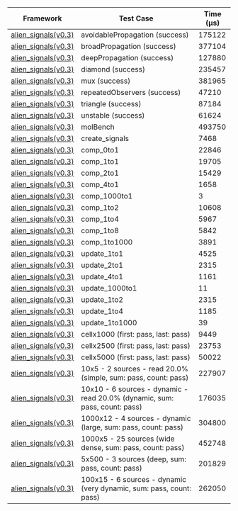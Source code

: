 | Framework | Test Case | Time (μs) |
| --- | --- | --- |
| [alien_signals(v0.3)](https://github.com/medz/alien-signals-dart) | avoidablePropagation (success) | 175122 |
| [alien_signals(v0.3)](https://github.com/medz/alien-signals-dart) | broadPropagation (success) | 377104 |
| [alien_signals(v0.3)](https://github.com/medz/alien-signals-dart) | deepPropagation (success) | 127880 |
| [alien_signals(v0.3)](https://github.com/medz/alien-signals-dart) | diamond (success) | 235457 |
| [alien_signals(v0.3)](https://github.com/medz/alien-signals-dart) | mux (success) | 381965 |
| [alien_signals(v0.3)](https://github.com/medz/alien-signals-dart) | repeatedObservers (success) | 47210 |
| [alien_signals(v0.3)](https://github.com/medz/alien-signals-dart) | triangle (success) | 87184 |
| [alien_signals(v0.3)](https://github.com/medz/alien-signals-dart) | unstable (success) | 61624 |
| [alien_signals(v0.3)](https://github.com/medz/alien-signals-dart) | molBench | 493750 |
| [alien_signals(v0.3)](https://github.com/medz/alien-signals-dart) | create_signals | 7468 |
| [alien_signals(v0.3)](https://github.com/medz/alien-signals-dart) | comp_0to1 | 22846 |
| [alien_signals(v0.3)](https://github.com/medz/alien-signals-dart) | comp_1to1 | 19705 |
| [alien_signals(v0.3)](https://github.com/medz/alien-signals-dart) | comp_2to1 | 15429 |
| [alien_signals(v0.3)](https://github.com/medz/alien-signals-dart) | comp_4to1 | 1658 |
| [alien_signals(v0.3)](https://github.com/medz/alien-signals-dart) | comp_1000to1 | 3 |
| [alien_signals(v0.3)](https://github.com/medz/alien-signals-dart) | comp_1to2 | 10608 |
| [alien_signals(v0.3)](https://github.com/medz/alien-signals-dart) | comp_1to4 | 5967 |
| [alien_signals(v0.3)](https://github.com/medz/alien-signals-dart) | comp_1to8 | 5842 |
| [alien_signals(v0.3)](https://github.com/medz/alien-signals-dart) | comp_1to1000 | 3891 |
| [alien_signals(v0.3)](https://github.com/medz/alien-signals-dart) | update_1to1 | 4525 |
| [alien_signals(v0.3)](https://github.com/medz/alien-signals-dart) | update_2to1 | 2315 |
| [alien_signals(v0.3)](https://github.com/medz/alien-signals-dart) | update_4to1 | 1161 |
| [alien_signals(v0.3)](https://github.com/medz/alien-signals-dart) | update_1000to1 | 11 |
| [alien_signals(v0.3)](https://github.com/medz/alien-signals-dart) | update_1to2 | 2315 |
| [alien_signals(v0.3)](https://github.com/medz/alien-signals-dart) | update_1to4 | 1185 |
| [alien_signals(v0.3)](https://github.com/medz/alien-signals-dart) | update_1to1000 | 39 |
| [alien_signals(v0.3)](https://github.com/medz/alien-signals-dart) | cellx1000 (first: pass, last: pass) | 9449 |
| [alien_signals(v0.3)](https://github.com/medz/alien-signals-dart) | cellx2500 (first: pass, last: pass) | 23753 |
| [alien_signals(v0.3)](https://github.com/medz/alien-signals-dart) | cellx5000 (first: pass, last: pass) | 50022 |
| [alien_signals(v0.3)](https://github.com/medz/alien-signals-dart) | 10x5 - 2 sources - read 20.0% (simple, sum: pass, count: pass) | 227907 |
| [alien_signals(v0.3)](https://github.com/medz/alien-signals-dart) | 10x10 - 6 sources - dynamic - read 20.0% (dynamic, sum: pass, count: pass) | 176035 |
| [alien_signals(v0.3)](https://github.com/medz/alien-signals-dart) | 1000x12 - 4 sources - dynamic (large, sum: pass, count: pass) | 304800 |
| [alien_signals(v0.3)](https://github.com/medz/alien-signals-dart) | 1000x5 - 25 sources (wide dense, sum: pass, count: pass) | 452748 |
| [alien_signals(v0.3)](https://github.com/medz/alien-signals-dart) | 5x500 - 3 sources (deep, sum: pass, count: pass) | 201829 |
| [alien_signals(v0.3)](https://github.com/medz/alien-signals-dart) | 100x15 - 6 sources - dynamic (very dynamic, sum: pass, count: pass) | 262050 |
